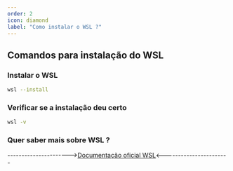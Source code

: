 ```yaml
---
order: 2
icon: diamond
label: "Como instalar o WSL ?"
---
```


<!-- Araújo -->

## Comandos para instalação do WSL

### Instalar o WSL

```bash
wsl --install
```

### Verificar se a instalação deu certo

```bash
wsl -v
```

### Quer saber mais sobre WSL ?

---------------------->[Documentação oficial WSL](https://docs.microsoft.com/pt-br/windows/wsl/)<-----------------------

